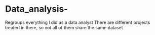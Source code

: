 # Data_analysis-
Regroups everything I did as a data analyst 
There are different projects treated in there, so not all of them share the same dataset
